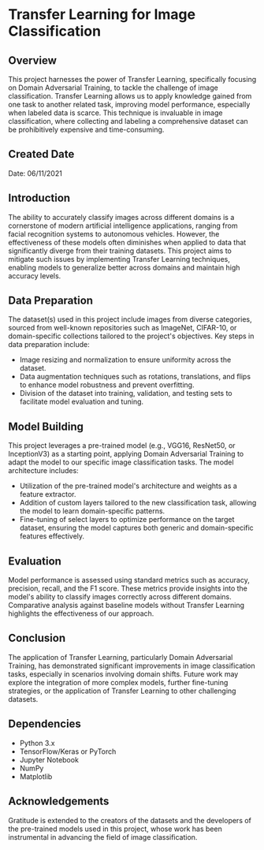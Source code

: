 # Transfer Learning for Image Classification

## Overview
This project harnesses the power of Transfer Learning, specifically focusing on Domain Adversarial Training, to tackle the challenge of image classification. Transfer Learning allows us to apply knowledge gained from one task to another related task, improving model performance, especially when labeled data is scarce. This technique is invaluable in image classification, where collecting and labeling a comprehensive dataset can be prohibitively expensive and time-consuming.

## Created Date
Date: 06/11/2021

## Introduction
The ability to accurately classify images across different domains is a cornerstone of modern artificial intelligence applications, ranging from facial recognition systems to autonomous vehicles. However, the effectiveness of these models often diminishes when applied to data that significantly diverge from their training datasets. This project aims to mitigate such issues by implementing Transfer Learning techniques, enabling models to generalize better across domains and maintain high accuracy levels.

## Data Preparation
The dataset(s) used in this project include images from diverse categories, sourced from well-known repositories such as ImageNet, CIFAR-10, or domain-specific collections tailored to the project's objectives. Key steps in data preparation include:

- Image resizing and normalization to ensure uniformity across the dataset.
- Data augmentation techniques such as rotations, translations, and flips to enhance model robustness and prevent overfitting.
- Division of the dataset into training, validation, and testing sets to facilitate model evaluation and tuning.

## Model Building
This project leverages a pre-trained model (e.g., VGG16, ResNet50, or InceptionV3) as a starting point, applying Domain Adversarial Training to adapt the model to our specific image classification tasks. The model architecture includes:

- Utilization of the pre-trained model's architecture and weights as a feature extractor.
- Addition of custom layers tailored to the new classification task, allowing the model to learn domain-specific patterns.
- Fine-tuning of select layers to optimize performance on the target dataset, ensuring the model captures both generic and domain-specific features effectively.

## Evaluation
Model performance is assessed using standard metrics such as accuracy, precision, recall, and the F1 score. These metrics provide insights into the model's ability to classify images correctly across different domains. Comparative analysis against baseline models without Transfer Learning highlights the effectiveness of our approach. 

## Conclusion
The application of Transfer Learning, particularly Domain Adversarial Training, has demonstrated significant improvements in image classification tasks, especially in scenarios involving domain shifts. Future work may explore the integration of more complex models, further fine-tuning strategies, or the application of Transfer Learning to other challenging datasets.



## Dependencies
- Python 3.x
- TensorFlow/Keras or PyTorch
- Jupyter Notebook
- NumPy
- Matplotlib

## Acknowledgements
Gratitude is extended to the creators of the datasets and the developers of the pre-trained models used in this project, whose work has been instrumental in advancing the field of image classification.
